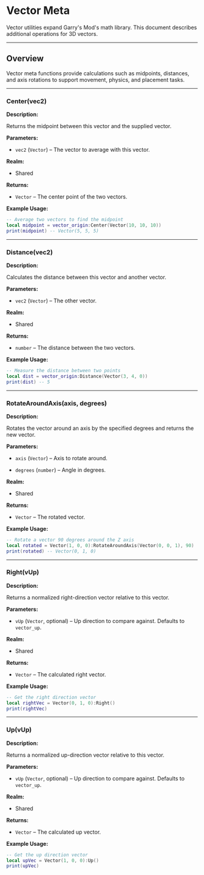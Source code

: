 # Vector Meta

Vector utilities expand Garry's Mod's math library. This document describes additional operations for 3D vectors.

---

## Overview

Vector meta functions provide calculations such as midpoints, distances, and axis rotations to support movement, physics, and placement tasks.

---

### Center(vec2)

**Description:**

Returns the midpoint between this vector and the supplied vector.

**Parameters:**

* `vec2` (`Vector`) – The vector to average with this vector.


**Realm:**

* Shared


**Returns:**

* `Vector` – The center point of the two vectors.


**Example Usage:**

```lua
-- Average two vectors to find the midpoint
local midpoint = vector_origin:Center(Vector(10, 10, 10))
print(midpoint) -- Vector(5, 5, 5)
```

---

### Distance(vec2)

**Description:**

Calculates the distance between this vector and another vector.

**Parameters:**

* `vec2` (`Vector`) – The other vector.


**Realm:**

* Shared


**Returns:**

* `number` – The distance between the two vectors.


**Example Usage:**

```lua
-- Measure the distance between two points
local dist = vector_origin:Distance(Vector(3, 4, 0))
print(dist) -- 5
```

---

### RotateAroundAxis(axis, degrees)

**Description:**

Rotates the vector around an axis by the specified degrees and returns the new vector.

**Parameters:**

* `axis` (`Vector`) – Axis to rotate around.


* `degrees` (`number`) – Angle in degrees.


**Realm:**

* Shared


**Returns:**

* `Vector` – The rotated vector.


**Example Usage:**

```lua
-- Rotate a vector 90 degrees around the Z axis
local rotated = Vector(1, 0, 0):RotateAroundAxis(Vector(0, 0, 1), 90)
print(rotated) -- Vector(0, 1, 0)
```

---

### Right(vUp)

**Description:**

Returns a normalized right-direction vector relative to this vector.

**Parameters:**

* `vUp` (`Vector`, optional) – Up direction to compare against. Defaults to `vector_up`.


**Realm:**

* Shared


**Returns:**

* `Vector` – The calculated right vector.


**Example Usage:**

```lua
-- Get the right direction vector
local rightVec = Vector(0, 1, 0):Right()
print(rightVec)
```

---

### Up(vUp)

**Description:**

Returns a normalized up-direction vector relative to this vector.

**Parameters:**

* `vUp` (`Vector`, optional) – Up direction to compare against. Defaults to `vector_up`.


**Realm:**

* Shared


**Returns:**

* `Vector` – The calculated up vector.


**Example Usage:**

```lua
-- Get the up direction vector
local upVec = Vector(1, 0, 0):Up()
print(upVec)
```
